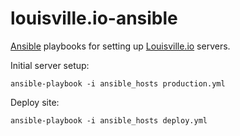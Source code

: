 # louisville.io-ansible
[Ansible](http://docs.ansible.com/index.html) playbooks for setting up [Louisville.io](http://louisville.io) servers.

Initial server setup:
```
ansible-playbook -i ansible_hosts production.yml
```

Deploy site:
```
ansible-playbook -i ansible_hosts deploy.yml
```
